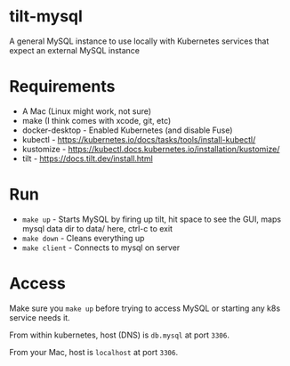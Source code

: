 # tilt-mysql

A general MySQL instance to use locally with Kubernetes services that expect an external MySQL instance

# Requirements

- A Mac (Linux might work, not sure)
- make (I think comes with xcode, git, etc)
- docker-desktop - Enabled Kubernetes (and disable Fuse)
- kubectl - https://kubernetes.io/docs/tasks/tools/install-kubectl/
- kustomize - https://kubectl.docs.kubernetes.io/installation/kustomize/
- tilt - https://docs.tilt.dev/install.html

# Run

- `make up` - Starts MySQL by firing up tilt, hit space to see the GUI, maps mysql data dir to data/ here, ctrl-c to exit
- `make down` - Cleans everything up
- `make client` - Connects to mysql on server

# Access

Make sure you `make up` before trying to access MySQL or starting any k8s service needs it.

From within kubernetes, host (DNS) is `db.mysql` at port `3306`.

From your Mac, host is `localhost` at port `3306`.
